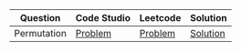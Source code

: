 | Question    | Code Studio                                                    | Leetcode                                              | Solution                     |
| ----------- | -------------------------------------------------------------- | ----------------------------------------------------- | ---------------------------- |
| Permutation | [Problem](https://www.codingninjas.com/studio/problems/758958) | [Problem](https://leetcode.com/problems/permutations) | [Solution](Permutation.java) |
